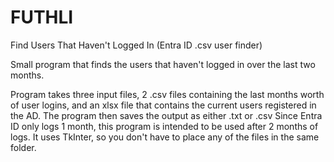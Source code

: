 # FUTHLI
Find Users That Haven't Logged In (Entra ID .csv user finder)

Small program that finds the users that haven't logged in over the last two months.

Program takes three input files, 2 .csv files containing the last months worth of user logins, and an xlsx file that contains the current users registered in the AD.
The program then saves the output as either .txt or .csv
Since Entra ID only logs 1 month, this program is intended to be used after 2 months of logs.
It uses TkInter, so you don't have to place any of the files in the same folder.
